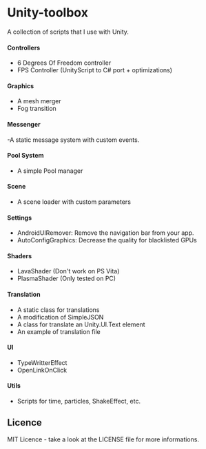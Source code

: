 # Unity-toolbox

A collection of scripts that I use with Unity.

#### Controllers
- 6 Degrees Of Freedom controller
- FPS Controller (UnityScript to C# port + optimizations)

#### Graphics
- A mesh merger
- Fog transition

#### Messenger
-A static message system with custom events.

#### Pool System
- A simple Pool manager

#### Scene
- A scene loader with custom parameters

#### Settings
- AndroidUIRemover: Remove the navigation bar from your app.
- AutoConfigGraphics: Decrease the quality for blacklisted GPUs

#### Shaders
- LavaShader (Don't work on PS Vita)
- PlasmaShader (Only tested on PC)

#### Translation
- A static class for translations
- A modification of SimpleJSON
- A class for translate an Unity.UI.Text element
- An example of translation file

#### UI
- TypeWritterEffect
- OpenLinkOnClick

#### Utils
- Scripts for time, particles, ShakeEffect, etc.

## Licence
MIT Licence - take a look at the LICENSE file for more informations.

